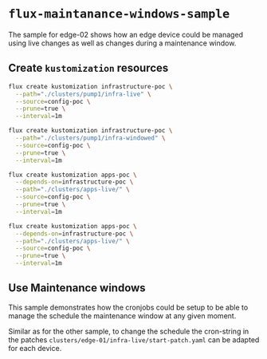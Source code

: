 # `flux-maintanance-windows-sample`

The sample for edge-02 shows how an edge device could be managed using live changes as well as changes during a maintenance window.

## Create `kustomization` resources

```sh
flux create kustomization infrastructure-poc \
  --path="./clusters/pump1/infra-live" \
  --source=config-poc \
  --prune=true \
  --interval=1m
```

```sh
flux create kustomization infrastructure-poc \
  --path="./clusters/pump1/infra-windowed" \
  --source=config-poc \
  --prune=true \
  --interval=1m
```

```sh
flux create kustomization apps-poc \
  --depends-on=infrastructure-poc \
  --path="./clusters/apps-live/" \
  --source=config-poc \
  --prune=true \
  --interval=1m
```

```sh
flux create kustomization apps-poc \
  --depends-on=infrastructure-poc \
  --path="./clusters/apps-live/" \
  --source=config-poc \
  --prune=true \
  --interval=1m
```

## Use Maintenance windows

This sample demonstrates how the cronjobs could be setup to be able to manage the schedule the maintenance window at any given moment.

Similar as for the other sample, to change the schedule the cron-string in the patches `clusters/edge-01/infra-live/start-patch.yaml` can be adapted for each device.
